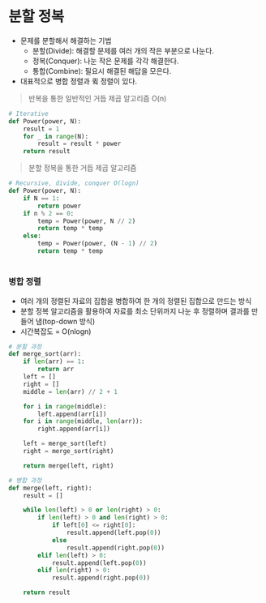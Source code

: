 # 분할 정복

- 문제를 분할해서 해결하는 기법
  - 분할(Divide): 해결할 문제를 여러 개의 작은 부분으로 나눈다.
  - 정복(Conquer): 나눈 작은 문제를 각각 해결한다.
  - 통합(Combine): 필요시 해결된 해답을 모은다.
- 대표적으로 병합 정렬과 큌 정렬이 있다.

> 반복을 통한 일반적인 거듭 제곱 알고리즘 O(n)

```python
# Iterative
def Power(power, N):
	result = 1
	for _ in range(N):
		result = result * power
	return result
```

> 분할 정복을 통한 거듭 제곱 알고리즘

```python
# Recursive, divide, conquer O(logn)
def Power(power, N):
	if N == 1:
		return power
	if n % 2 == 0:
		temp = Power(power, N // 2)
		return temp * temp
	else:
		temp = Power(power, (N - 1) // 2)
		return temp * temp
```

#

### 병합 정렬

- 여러 개의 정렬된 자료의 집합을 병합하여 한 개의 정렬된 집합으로 만드는 방식
- 분할 정복 알고리즘을 활용하여 자료를 최소 단위까지 나눈 후 정렬하며 결과를 만들어 냄(top-down 방식)
- 시간복잡도 = O(nlogn)

```python
# 분할 과정
def merge_sort(arr):
	if len(arr) == 1:
		return arr
	left = []
	right = []
	middle = len(arr) // 2 + 1

	for i in range(middle):
		left.append(arr[i])
	for i in range(middle, len(arr)):
		right.append(arr[i])

	left = merge_sort(left)
	right = merge_sort(right)

	return merge(left, right)
```

```python
# 병합 과정
def merge(left, right):
	result = []

	while len(left) > 0 or len(right) > 0:
		if len(left) > 0 and len(right) > 0:
			if left[0] <= right[0]:
				result.append(left.pop(0))
			else
				result.append(right.pop(0))
		elif len(left) > 0:
			result.append(left.pop(0))
		elif len(right) > 0:
			result.append(right.pop(0))

	return result
```
